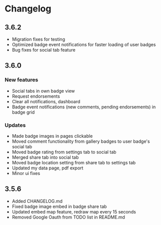 # Changelog

## 3.6.2
 - Migration fixes for testing
 - Optimized badge event notifications for faster loading of user badges
 - Bug fixes for social tab feature

## 3.6.0

### New features
 - Social tabs in own badge view
 - Request endorsements
 - Clear all notifications, dashboard
 - Badge event notifications (new comments, pending endorsements) in badge grid

###  Updates

- Made badge images in pages clickable
- Moved comment functionality from gallery badges to user badge's social tab
- Moved badge rating from settings tab to social tab
- Merged share tab into social tab
- Moved badge location setting from share tab to settings tab
- Updated my data page, pdf export
- Minor ui fixes


## 3.5.6

- Added CHANGELOG.md
- Fixed badge image embed in badge share tab
- Updated embed map feature, redraw map every 15 seconds
- Removed Google Oauth from TODO list in README.md
